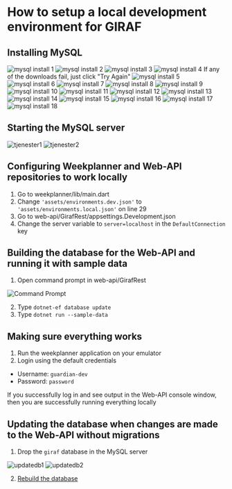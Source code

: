 # How to setup a local development environment for GIRAF

## Installing MySQL

![mysql install 1](https://user-images.githubusercontent.com/9339576/205648638-5f536ca6-df97-405d-9d20-172bbda4649a.png)
![mysql install 2](https://user-images.githubusercontent.com/9339576/205648739-29ca9f66-3a6b-402e-8fa1-fd30c89e0505.png)
![mysql install 3](https://user-images.githubusercontent.com/9339576/205648754-ba42849c-adce-4afa-9a4b-eaa2df0595a6.png)
![mysql install 4](https://user-images.githubusercontent.com/9339576/205648786-ce1f657f-2f2f-4605-a8d6-f9f9a864d2ce.png)
If any of the downloads fail, just click "Try Again"
![mysql install 5](https://user-images.githubusercontent.com/9339576/205648824-9c58bc7b-ec42-4618-bb11-c75671a80741.png)
![mysql install 6](https://user-images.githubusercontent.com/9339576/205648856-7d835a53-335f-4dba-9f79-2cd8fa1e7591.png)
![mysql install 7](https://user-images.githubusercontent.com/9339576/205648865-2c3d33df-c738-43ca-9190-d48ee5b9cdf1.png)
![mysql install 8](https://user-images.githubusercontent.com/9339576/205648879-0fc0da6f-8b85-4948-8ffd-de4e765fd7ea.png)
![mysql install 9](https://user-images.githubusercontent.com/9339576/205648895-4038155c-54cd-4df9-8227-f3fd9ae82c0d.png)
![mysql install 10](https://user-images.githubusercontent.com/9339576/205648903-58b4c585-a1b8-48a6-b0dd-4f20117e93fe.png)
![mysql install 11](https://user-images.githubusercontent.com/9339576/205648914-6c465226-3afc-4cae-81d0-f72e10ffa127.png)
![mysql install 12](https://user-images.githubusercontent.com/9339576/205648928-c0c895c0-d6a5-40b9-a28d-6b3e07df6c89.png)
![mysql install 13](https://user-images.githubusercontent.com/9339576/205648943-c6b77ae6-9696-4ae8-b626-13f9189a8161.png)
![mysql install 14](https://user-images.githubusercontent.com/9339576/205651124-f6525e7a-06ea-4a50-a196-689f45f03081.png)
![mysql install 15](https://user-images.githubusercontent.com/9339576/205651141-88e8142f-14cb-4a6a-b220-cebbb434963b.png)
![mysql install 16](https://user-images.githubusercontent.com/9339576/205651151-888c1019-004f-4419-b24c-85bc1fa03359.png)
![mysql install 17](https://user-images.githubusercontent.com/9339576/205651166-c49df712-1b15-48ca-a787-e0772561c3d2.png)
![mysql install 18](https://user-images.githubusercontent.com/9339576/205651184-0f0ed707-ef80-4fc3-90d3-4d1ed6f3a88d.png)

## Starting the MySQL server

![tjenester1](https://user-images.githubusercontent.com/9339576/205654164-d6e0fe7a-e2f7-41e4-8248-3fed82e3b87b.png)
![tjenester2](https://user-images.githubusercontent.com/9339576/205654211-6cee68a5-2ac0-4a9c-854f-fc641f61f132.png)

## Configuring Weekplanner and Web-API repositories to work locally

1. Go to weekplanner/lib/main.dart
2. Change `'assets/environments.dev.json'` to `'assets/environments.local.json'` on line 29
3. Go to web-api/GirafRest/appsettings.Development.json
4. Change the server variable to `server=localhost` in the `DefaultConnection` key

## Building the database for the Web-API and running it with sample data

1. Open command prompt in web-api/GirafRest

![Command Prompt](https://user-images.githubusercontent.com/9339576/206396781-67c4ec1b-8190-4eb5-afeb-98e3e741f295.png)

2. Type `dotnet-ef database update`
3. Type `dotnet run --sample-data`

## Making sure everything works

1. Run the weekplanner application on your emulator
2. Login using the default credentials

* Username: `guardian-dev`
* Password: `password`

If you successfully log in and see output in the Web-API console window, then you are successfully running everything locally

## Updating the database when changes are made to the Web-API without migrations

1. Drop the `giraf` database in the MySQL server

![updatedb1](https://user-images.githubusercontent.com/9339576/205662140-c550d8f7-1015-4e81-b27c-7e22e59677cb.png)
![updatedb2](https://user-images.githubusercontent.com/9339576/205662200-39e7f0a7-2ea3-40a1-b6b6-278060d812ea.png)

2. [Rebuild the database](https://github.com/aau-giraf/.github/blob/main/wiki/setup-guide/local_setup.md#building-the-database-for-the-web-api-and-running-it-with-sample-data)
